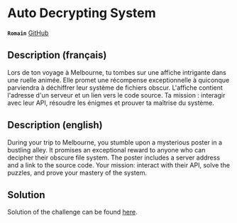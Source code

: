 # Auto Decrypting System

**`Romain`** [GitHub](https://github.com/RomainL972)

## Description (français)

Lors de ton voyage à Melbourne, tu tombes sur une affiche intrigante dans
une ruelle animée. Elle promet une récompense exceptionnelle à quiconque
parviendra à déchiffrer leur système de fichiers obscur. L'affiche contient
l'adresse d'un serveur et un lien vers le code source. Ta mission :
interagir avec leur API, résoudre les énigmes et prouver ta maîtrise du
système.

## Description (english)

During your trip to Melbourne, you stumble upon a mysterious poster in a
bustling alley. It promises an exceptional reward to anyone who can decipher
their obscure file system. The poster includes a server address and a link
to the source code. Your mission: interact with their API, solve the puzzles,
and prove your mastery of the system.

## Solution

Solution of the challenge can be found [here](solution/).
